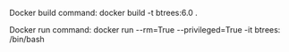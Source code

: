 Docker build command: docker build -t btrees:6.0 .

Docker run command: docker run --rm=True --privileged=True -it btrees: /bin/bash
